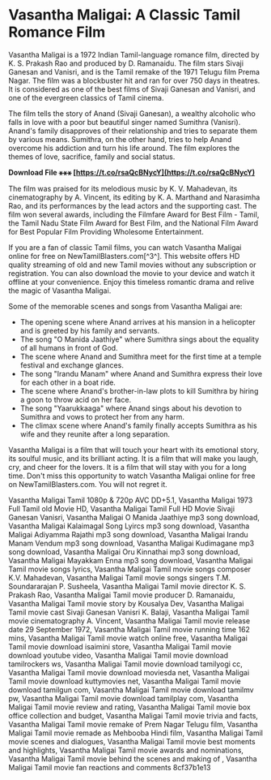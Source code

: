 # Vasantha Maligai: A Classic Tamil Romance Film
 
Vasantha Maligai is a 1972 Indian Tamil-language romance film, directed by K. S. Prakash Rao and produced by D. Ramanaidu. The film stars Sivaji Ganesan and Vanisri, and is the Tamil remake of the 1971 Telugu film Prema Nagar. The film was a blockbuster hit and ran for over 750 days in theatres. It is considered as one of the best films of Sivaji Ganesan and Vanisri, and one of the evergreen classics of Tamil cinema.
 
The film tells the story of Anand (Sivaji Ganesan), a wealthy alcoholic who falls in love with a poor but beautiful singer named Sumithra (Vanisri). Anand's family disapproves of their relationship and tries to separate them by various means. Sumithra, on the other hand, tries to help Anand overcome his addiction and turn his life around. The film explores the themes of love, sacrifice, family and social status.
 
**Download File ⚹⚹⚹ [https://t.co/rsaQcBNycY](https://t.co/rsaQcBNycY)**


 
The film was praised for its melodious music by K. V. Mahadevan, its cinematography by A. Vincent, its editing by K. A. Marthand and Narasimha Rao, and its performances by the lead actors and the supporting cast. The film won several awards, including the Filmfare Award for Best Film - Tamil, the Tamil Nadu State Film Award for Best Film, and the National Film Award for Best Popular Film Providing Wholesome Entertainment.
 
If you are a fan of classic Tamil films, you can watch Vasantha Maligai online for free on NewTamilBlasters.com[^3^]. This website offers HD quality streaming of old and new Tamil movies without any subscription or registration. You can also download the movie to your device and watch it offline at your convenience. Enjoy this timeless romantic drama and relive the magic of Vasantha Maligai.
  
Some of the memorable scenes and songs from Vasantha Maligai are:
 
- The opening scene where Anand arrives at his mansion in a helicopter and is greeted by his family and servants.
- The song "O Manida Jaathiye" where Sumithra sings about the equality of all humans in front of God.
- The scene where Anand and Sumithra meet for the first time at a temple festival and exchange glances.
- The song "Irandu Manam" where Anand and Sumithra express their love for each other in a boat ride.
- The scene where Anand's brother-in-law plots to kill Sumithra by hiring a goon to throw acid on her face.
- The song "Yaarukkaaga" where Anand sings about his devotion to Sumithra and vows to protect her from any harm.
- The climax scene where Anand's family finally accepts Sumithra as his wife and they reunite after a long separation.

Vasantha Maligai is a film that will touch your heart with its emotional story, its soulful music, and its brilliant acting. It is a film that will make you laugh, cry, and cheer for the lovers. It is a film that will stay with you for a long time. Don't miss this opportunity to watch Vasantha Maligai online for free on NewTamilBlasters.com. You will not regret it.
 
Vasantha Maligai Tamil 1080p & 720p AVC DD+5.1,  Vasantha Maligai 1973 Full Tamil old Movie HD,  Vasantha Maligai Tamil Full HD Movie Sivaji Ganesan Vanisri,  Vasantha Maligai O Manida Jaathiye mp3 song download,  Vasantha Maligai Kalaimagal Song Lyircs mp3 song download,  Vasantha Maligai Adiyamma Rajathi mp3 song download,  Vasantha Maligai Irandu Manam Vendum mp3 song download,  Vasantha Maligai Kudimagane mp3 song download,  Vasantha Maligai Oru Kinnathai mp3 song download,  Vasantha Maligai Mayakkam Enna mp3 song download,  Vasantha Maligai Tamil movie songs lyrics,  Vasantha Maligai Tamil movie songs composer K.V. Mahadevan,  Vasantha Maligai Tamil movie songs singers T.M. Soundararajan P. Susheela,  Vasantha Maligai Tamil movie director K. S. Prakash Rao,  Vasantha Maligai Tamil movie producer D. Ramanaidu,  Vasantha Maligai Tamil movie story by Kousalya Dev,  Vasantha Maligai Tamil movie cast Sivaji Ganesan Vanisri K. Balaji,  Vasantha Maligai Tamil movie cinematography A. Vincent,  Vasantha Maligai Tamil movie release date 29 September 1972,  Vasantha Maligai Tamil movie running time 162 mins,  Vasantha Maligai Tamil movie watch online free,  Vasantha Maligai Tamil movie download isaimini store,  Vasantha Maligai Tamil movie download youtube video,  Vasantha Maligai Tamil movie download tamilrockers ws,  Vasantha Maligai Tamil movie download tamilyogi cc,  Vasantha Maligai Tamil movie download moviesda net,  Vasantha Maligai Tamil movie download kuttymovies net,  Vasantha Maligai Tamil movie download tamilgun com,  Vasantha Maligai Tamil movie download tamilmv pw,  Vasantha Maligai Tamil movie download tamilplay com,  Vasantha Maligai Tamil movie review and rating,  Vasantha Maligai Tamil movie box office collection and budget,  Vasantha Maligai Tamil movie trivia and facts,  Vasantha Maligai Tamil movie remake of Prem Nagar Telugu film,  Vasantha Maligai Tamil movie remade as Mehbooba Hindi film,  Vasantha Maligai Tamil movie scenes and dialogues,  Vasantha Maligai Tamil movie best moments and highlights,  Vasantha Maligai Tamil movie awards and nominations,  Vasantha Maligai Tamil movie behind the scenes and making of ,  Vasantha Maligai Tamil movie fan reactions and comments
 8cf37b1e13
 
